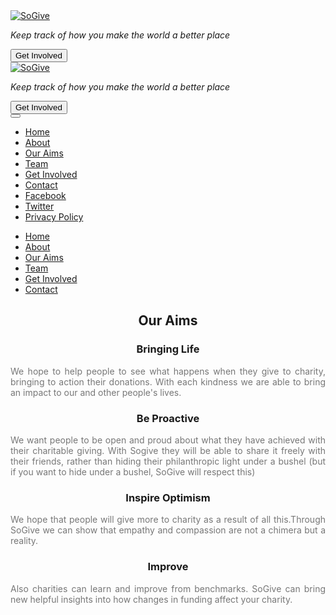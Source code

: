 <head>
<link href="css/aims.css" rel="stylesheet">
</head>
<div class="bg">
    </div>
    <div class="jumbotron">
        <div class="col-md-12 hidden-xs hidden-sm">
            <div class="col-md-offset-2 col-md-8 text-center">
                <a href="http://sogive.org">
                    <img class="logo" alt="SoGive" src="img/logo.png">
                </a>
                <p class="sogive-lead-line">
                    <i>Keep track of how you make the world a better place</i>
                </p>
                <button class="btn-lg btn-getinvolved" id="getinvolvedbutton" href="#" role="button">Get Involved</button>
            </div>
            <div class="col-md-offset-4 col-md-4 divcontact-dropin text-center" style="display:none" id="getinvolved-div">
              <form id='mailing-list' action='https://sogive.soda.sh/forms-form.json' class='form-inline'>
                  <input type='hidden' name='mlist' value='company-news,product-news,marketing'>
                  <div class='form-group'>
                      <label class=''>Get email updates</label>           
                      <input class='form-control' type='email' name='email' placeholder='Your Email'>
                  </div>
                  <button class="btn btn-primary" type='submit'>Sign up</button>
              </form>
            </div>
        </div>
        <div class="col-md-12 visible-xs visible-sm">
            <div class="col-md-offset-2 col-md-8 text-center">
                <a href="http://sogive.org">
                    <img class="logo-sm" alt="SoGive" src="img/logo.png">
                </a>
                <p class="sogive-lead-line">
                    <i>Keep track of how you make the world a better place</i>
                </p>
                <button class="btn-lg btn-getinvolved" id="getinvolvedbutton" href="#" role="button">Get Involved</button>
            </div>
            <div class="col-md-offset-4 col-md-4 divcontact-dropin text-center" style="display:none" id="getinvolved-div">
              <form id='mailing-list' action='https://sogive.soda.sh/forms-form.json' class='form-inline'>
                  <input type='hidden' name='mlist' value='company-news,product-news,marketing'>
                  <div class='form-group'>
                      <label class=''>Get email updates</label>           
                      <input class='form-control' type='email' name='email' placeholder='Your Email'>
                  </div>
                  <button class="btn btn-primary" type='submit'>Sign up</button>
              </form>
            </div>
        </div>
    </div>
        <div class="white-bg container visible-xs visible-sm">
        <div class="white-bg navbar navbar-fixed-top">
            <div class="white-bg btn-group pull-right">
                <button type="button" class="btn btn-circle dropdown-toggle" data-toggle="dropdown" aria-haspopup="true" aria-expanded="false">
                    <span class="glyphicon glyphicon-menu-hamburger"></span>
                </button>
                <ul class="dropdown-menu">
                    <li>
                        <a href="index.html">Home</a>
                    </li>
                    <li>
                        <a href="about.html">About</a>
                    </li>
                    <li>
                        <a href="aims.html">Our Aims</a>
                    </li>
                    <li>
                        <a href="team.html">Team</a>
                    </li>
                    <li>
                        <a href="get-involved.html">Get Involved</a>
                    </li>
                    <li>
                        <a href="contact.html">Contact</a>
                    </li>
                    <li>
                        <a href="https://www.facebook.com/sogivecharity">Facebook</a>
                    </li>
                    <li>
                        <a href="https://twitter.com/sogivecharity">Twitter</a>
                    </li>
                    <li>
                        <a href="privacy-policy.html">Privacy Policy</a>
                    </li>
                </ul>
            </div>
        </div>
    </div>
    <div class="white-bg col-md-12">
    <div class="white-bg container hidden-xs hidden-sm">
        <nav class="navbar navbar-default" role="navigation">
            <div class="white-bg container">
                <div class="white-bg collapse navbar-collapse">
                    <ul class="nav navbar-nav">
                        <li><a href="index.html">Home</a></li>
                        <li><a href="about.html">About</a></li>
                        <li><a href="aims.html">Our Aims</a></li>
                        <li><a href="team.html">Team</a></li>
                        <li><a href="get-involved.html">Get Involved</a></li>
                        <li><a href="contact.html">Contact</a></li>
                    </ul>
                </div>
            </div>
        </nav>
    </div>
    </div>
<div class="col-md-12">
		<center>
		<h2>Our Aims</h2>
		</center>
</div>
<div class="col-md-12">
	<div class="col-md-3">
		<center>
			<h3>Bringing Life</h3>
		</center>
		<p style="text-align:justify; color:#777; font-size:14px;">
		We hope to help people to see what happens when they give to charity, bringing to action their donations. With each kindness we are able to bring an impact to our and other people's  lives.
		</p>
	</div>
    <div class="col-md-3">
    	<center>
    		<h3>Be Proactive</h3>
    	</center>
    	<p style="text-align:justify; color:#777; font-size:14px;">
    	We want people to be open and proud about what they have achieved with their charitable giving. With Sogive they will be able to share it freely with their friends, rather than hiding their philanthropic light under a bushel (but if you want to hide under a bushel, SoGive will respect this)
    	</p>
    </div>
    <div class="col-md-3">
    	<center>
    		<h3>Inspire Optimism</h3>
    	</center>
    	<p style="text-align:justify; color:#777; font-size:14px;">
    	We hope that people will give more to charity as a result of all this.Through SoGive we can show that empathy and compassion are not a chimera but a reality.
    	</p>
    </div>
    <div class="col-md-3">
    	<center>
    		<h3>Improve</h3>
    	</center>
    	<p style="text-align:justify; color:#777; font-size:14px;">
    	Also charities can learn and improve from benchmarks. SoGive can bring new helpful insights into how changes in funding affect your charity.
    	</p>
    </div>
</div>
